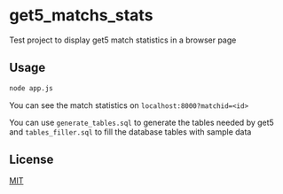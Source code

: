 # get5_matchs_stats

Test project to display get5 match statistics in a browser page

## Usage

```bash
node app.js
```
You can see the match statistics on ```localhost:8000?matchid=<id>```

You can use ```generate_tables.sql``` to generate the tables needed by get5 and ```tables_filler.sql``` to fill the database tables with sample data

## License
[MIT](https://choosealicense.com/licenses/mit/)